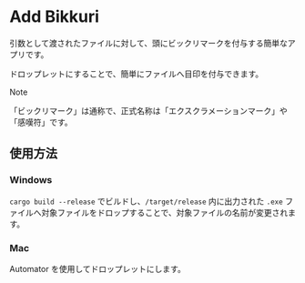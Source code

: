 # Add Bikkuri

引数として渡されたファイルに対して、頭にビックリマークを付与する簡単なアプリです。

ドロップレットにすることで、簡単にファイルへ目印を付与できます。

> [!NOTE]
>
> 「ビックリマーク」は通称で、正式名称は「エクスクラメーションマーク」や「感嘆符」です。

## 使用方法

### Windows

`cargo build --release` でビルドし、`/target/release` 内に出力された `.exe` ファイルへ対象ファイルをドロップすることで、対象ファイルの名前が変更されます。


### Mac

Automator を使用してドロップレットにします。

